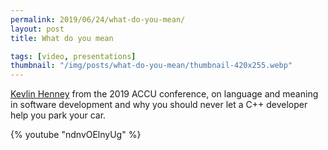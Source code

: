 ```yaml
---
permalink: 2019/06/24/what-do-you-mean/
layout: post
title: What do you mean

tags: [video, presentations]
thumbnail: "/img/posts/what-do-you-mean/thumbnail-420x255.webp"
---
```


<a href="https://twitter.com/kevlinhenney">Kevlin Henney</a> from the 2019 ACCU conference, on language and meaning
in software development and why you should never let a C++ developer help you park your car.

{% youtube "ndnvOElnyUg" %}
